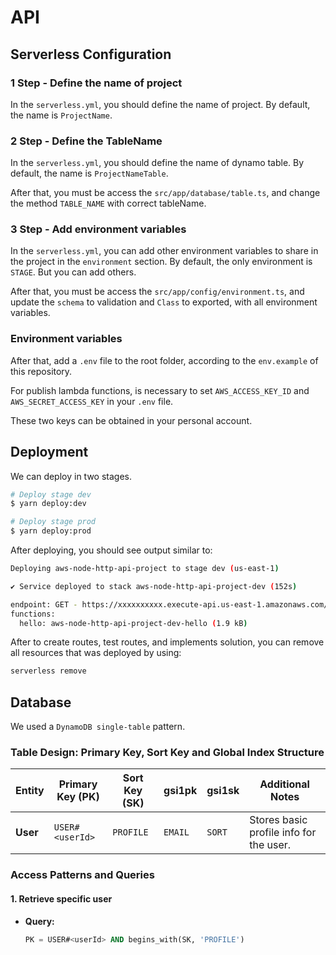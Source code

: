 # API

## Serverless Configuration

### 1 Step - Define the name of project

In the `serverless.yml`, you should define the name of project. By default, the name is `ProjectName`.

### 2 Step - Define the TableName

In the `serverless.yml`, you should define the name of dynamo table. By default, the name is `ProjectNameTable`.

After that, you must be access the `src/app/database/table.ts`, and change the method `TABLE_NAME` with correct tableName.

### 3 Step - Add environment variables

In the `serverless.yml`, you can add other environment variables to share in the project in the `environment` section. By default, the only environment is `STAGE`. But you can add others.

After that, you must be access the `src/app/config/environment.ts`, and update the `schema` to validation and `Class` to exported, with all environment variables.

### Environment variables

After that, add a `.env` file to the root folder, according to the `env.example` of this repository.

For publish lambda functions, is necessary to set `AWS_ACCESS_KEY_ID` and `AWS_SECRET_ACCESS_KEY` in your `.env` file.

These two keys can be obtained in your personal account.

## Deployment

We can deploy in two stages.

```bash
# Deploy stage dev
$ yarn deploy:dev

# Deploy stage prod
$ yarn deploy:prod
```

After deploying, you should see output similar to:

```bash
Deploying aws-node-http-api-project to stage dev (us-east-1)

✔ Service deployed to stack aws-node-http-api-project-dev (152s)

endpoint: GET - https://xxxxxxxxxx.execute-api.us-east-1.amazonaws.com/
functions:
  hello: aws-node-http-api-project-dev-hello (1.9 kB)
```

After to create routes, test routes, and implements solution, you can remove all resources that was deployed by using:

```bash
serverless remove
```

## Database

We used a `DynamoDB single-table` pattern.

### Table Design: Primary Key, Sort Key and Global Index Structure

| **Entity**  | **Primary Key (PK)** | **Sort Key (SK)**  | **gsi1pk**  | **gsi1sk** | **Additional Notes**                      |
|-------------|----------------------|--------------------|-------------|------------|-------------------------------------------|
| **User**    | `USER#<userId>`      | `PROFILE`          | `EMAIL`     | `SORT`     | Stores basic profile info for the user.   |

### Access Patterns and Queries

#### 1. Retrieve specific user
- **Query:** 
  ```sql
  PK = USER#<userId> AND begins_with(SK, 'PROFILE')